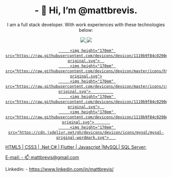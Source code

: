 <div align="center">    
    <h1> - 👋 Hi, I’m @mattbrevis.</h1>
    <p>I am a full stack developer. With work experiences with these technologies below: </p>
    <a href="https://github.com/mattbrevis">
 
<div style="display: inline_block">            
         <img height="170em" src="https://github-readme-stats.vercel.app/api?username=mattbrevis&show_icons=true&theme=dracula&include_all_commits=true&count_private=true"/>
           <img height="170em" src="https://github-readme-stats.vercel.app/api/top-langs/?username=mattbrevis&layout=compact&langs_count=7&theme=dracula"/>           
</div>
   
         <img height="170em" src="https://raw.githubusercontent.com/devicons/devicon/1119b9f84c0290e0f0b38982099a2bd027a48bf1/icons/flutter/flutter-original.svg">  
         <img height="170em" src="https://raw.githubusercontent.com/devicons/devicon/master/icons/html5/html5-original.svg">
         <img height="170em" src="https://raw.githubusercontent.com/devicons/devicon/master/icons/css3/css3-original.svg">          
         <img height="170em" src="https://raw.githubusercontent.com/devicons/devicon/1119b9f84c0290e0f0b38982099a2bd027a48bf1/icons/javascript/javascript-original.svg">  
         <img height="170em" src="https://raw.githubusercontent.com/devicons/devicon/1119b9f84c0290e0f0b38982099a2bd027a48bf1/icons/jquery/jquery-original.svg">       
         <img height="170em" src="https://cdn.jsdelivr.net/gh/devicons/devicon/icons/mysql/mysql-original-wordmark.svg">   
    
</div>
 
 HTML5 | CSS3 | .Net C# | Flutter | Javascript |MySQL| SQL Server;

E-mail: - 📫 mattbrevis@gmail.com

Linkedin: - https://www.linkedin.com/in/mattbrevis/
<!---
mattbrevis/mattbrevis is a ✨ special ✨ repository because its `README.md` (this file) appears on your GitHub profile.
You can click the Preview link to take a look at your changes.
--->
